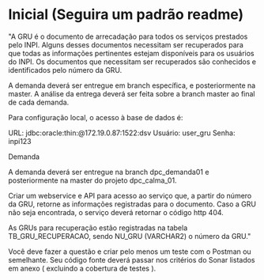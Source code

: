 # Inicial (Seguira um padrão readme)

"A GRU é o documento de arrecadação para todos os serviços prestados pelo INPI. 
Alguns desses documentos necessitam ser recuperados para que todas as informações pertinentes estejam disponíveis para os usuários do INPI. 
Os documentos que necessitam ser recuperados são conhecidos e identificados pelo número da GRU.

A demanda deverá ser entregue em branch específica, e posteriormente na master. A análise da entrega deverá ser feita sobre a branch master ao final de cada demanda.

Para configuração local, o acesso à base de dados é:

URL: jdbc:oracle:thin:@172.19.0.87:1522:dsv
Usuário: user_gru
Senha: inpi123

Demanda

A demanda deverá ser entregue na branch dpc_demanda01 e posteriormente na master do projeto dpc_calma_01.

Criar um webservice e API para acesso ao serviço que, a partir do número da GRU, retorne as informações registradas para o documento.
Caso a GRU não seja encontrada, o serviço deverá retornar o código http 404.

As GRUs para recuperação estão registradas na tabela TB_GRU_RECUPERACAO, sendo NU_GRU (VARCHAR2) o número da GRU."

Você deve fazer a questão e criar pelo menos um teste com o Postman ou semelhante. Seu código fonte deverá passar nos critérios do Sonar listados em anexo ( excluindo a cobertura de testes ).
